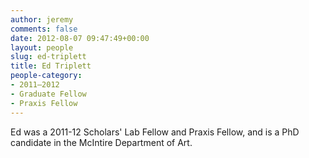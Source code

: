 ```yaml
---
author: jeremy
comments: false
date: 2012-08-07 09:47:49+00:00
layout: people
slug: ed-triplett
title: Ed Triplett
people-category:
- 2011–2012
- Graduate Fellow
- Praxis Fellow
---
```


Ed was a 2011-12 Scholars' Lab Fellow and Praxis Fellow, and is a PhD candidate in the McIntire Department of Art.

